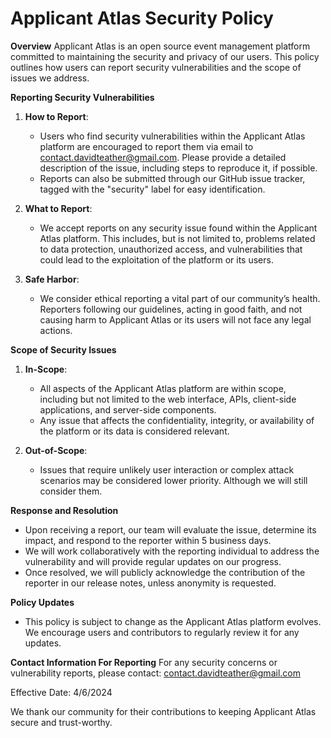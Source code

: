 # Applicant Atlas Security Policy

**Overview**
Applicant Atlas is an open source event management platform committed to maintaining the security and privacy of our users. This policy outlines how users can report security vulnerabilities and the scope of issues we address.

**Reporting Security Vulnerabilities**
1. **How to Report**:
   - Users who find security vulnerabilities within the Applicant Atlas platform are encouraged to report them via email to contact.davidteather@gmail.com. Please provide a detailed description of the issue, including steps to reproduce it, if possible.
   - Reports can also be submitted through our GitHub issue tracker, tagged with the "security" label for easy identification.

2. **What to Report**:
   - We accept reports on any security issue found within the Applicant Atlas platform. This includes, but is not limited to, problems related to data protection, unauthorized access, and vulnerabilities that could lead to the exploitation of the platform or its users.

3. **Safe Harbor**:
   - We consider ethical reporting a vital part of our community’s health. Reporters following our guidelines, acting in good faith, and not causing harm to Applicant Atlas or its users will not face any legal actions.

**Scope of Security Issues**
1. **In-Scope**:
   - All aspects of the Applicant Atlas platform are within scope, including but not limited to the web interface, APIs, client-side applications, and server-side components.
   - Any issue that affects the confidentiality, integrity, or availability of the platform or its data is considered relevant.

2. **Out-of-Scope**:
   - Issues that require unlikely user interaction or complex attack scenarios may be considered lower priority. Although we will still consider them.

**Response and Resolution**
- Upon receiving a report, our team will evaluate the issue, determine its impact, and respond to the reporter within 5 business days.
- We will work collaboratively with the reporting individual to address the vulnerability and will provide regular updates on our progress.
- Once resolved, we will publicly acknowledge the contribution of the reporter in our release notes, unless anonymity is requested.

**Policy Updates**
- This policy is subject to change as the Applicant Atlas platform evolves. We encourage users and contributors to regularly review it for any updates.

**Contact Information For Reporting**
For any security concerns or vulnerability reports, please contact: contact.davidteather@gmail.com

Effective Date: 4/6/2024

We thank our community for their contributions to keeping Applicant Atlas secure and trust-worthy.
